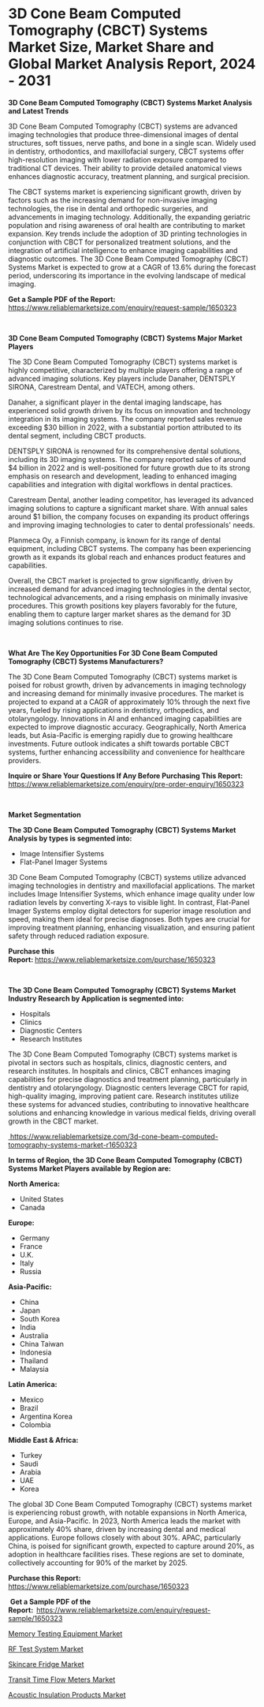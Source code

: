 <p><h1>3D Cone Beam Computed Tomography (CBCT) Systems Market Size, Market Share and Global Market Analysis Report, 2024 - 2031</h1></p><p><strong>3D Cone Beam Computed Tomography (CBCT) Systems Market Analysis and Latest Trends</strong></p>
<p><p>3D Cone Beam Computed Tomography (CBCT) systems are advanced imaging technologies that produce three-dimensional images of dental structures, soft tissues, nerve paths, and bone in a single scan. Widely used in dentistry, orthodontics, and maxillofacial surgery, CBCT systems offer high-resolution imaging with lower radiation exposure compared to traditional CT devices. Their ability to provide detailed anatomical views enhances diagnostic accuracy, treatment planning, and surgical precision.</p><p>The CBCT systems market is experiencing significant growth, driven by factors such as the increasing demand for non-invasive imaging technologies, the rise in dental and orthopedic surgeries, and advancements in imaging technology. Additionally, the expanding geriatric population and rising awareness of oral health are contributing to market expansion. Key trends include the adoption of 3D printing technologies in conjunction with CBCT for personalized treatment solutions, and the integration of artificial intelligence to enhance imaging capabilities and diagnostic outcomes. The 3D Cone Beam Computed Tomography (CBCT) Systems Market is expected to grow at a CAGR of 13.6% during the forecast period, underscoring its importance in the evolving landscape of medical imaging.</p></p>
<p><strong>Get a Sample PDF of the Report:&nbsp;</strong> <a href="https://www.reliablemarketsize.com/enquiry/request-sample/1650323?utm_campaign=1175&utm_medium=2&utm_source=Github&utm_content=ia&utm_term=26092024&utm_id=3d-cone-beam-computed-tomography-cbct-systems">https://www.reliablemarketsize.com/enquiry/request-sample/1650323</a></p>
<p>&nbsp;</p>
<p><strong>3D Cone Beam Computed Tomography (CBCT) Systems Major Market Players</strong></p>
<p><p>The 3D Cone Beam Computed Tomography (CBCT) systems market is highly competitive, characterized by multiple players offering a range of advanced imaging solutions. Key players include Danaher, DENTSPLY SIRONA, Carestream Dental, and VATECH, among others.</p><p>Danaher, a significant player in the dental imaging landscape, has experienced solid growth driven by its focus on innovation and technology integration in its imaging systems. The company reported sales revenue exceeding $30 billion in 2022, with a substantial portion attributed to its dental segment, including CBCT products.</p><p>DENTSPLY SIRONA is renowned for its comprehensive dental solutions, including its 3D imaging systems. The company reported sales of around $4 billion in 2022 and is well-positioned for future growth due to its strong emphasis on research and development, leading to enhanced imaging capabilities and integration with digital workflows in dental practices.</p><p>Carestream Dental, another leading competitor, has leveraged its advanced imaging solutions to capture a significant market share. With annual sales around $1 billion, the company focuses on expanding its product offerings and improving imaging technologies to cater to dental professionals' needs.</p><p>Planmeca Oy, a Finnish company, is known for its range of dental equipment, including CBCT systems. The company has been experiencing growth as it expands its global reach and enhances product features and capabilities.</p><p>Overall, the CBCT market is projected to grow significantly, driven by increased demand for advanced imaging technologies in the dental sector, technological advancements, and a rising emphasis on minimally invasive procedures. This growth positions key players favorably for the future, enabling them to capture larger market shares as the demand for 3D imaging solutions continues to rise.</p></p>
<p>&nbsp;</p>
<p><strong>What Are The Key Opportunities For 3D Cone Beam Computed Tomography (CBCT) Systems Manufacturers?</strong></p>
<p><p>The 3D Cone Beam Computed Tomography (CBCT) systems market is poised for robust growth, driven by advancements in imaging technology and increasing demand for minimally invasive procedures. The market is projected to expand at a CAGR of approximately 10% through the next five years, fueled by rising applications in dentistry, orthopedics, and otolaryngology. Innovations in AI and enhanced imaging capabilities are expected to improve diagnostic accuracy. Geographically, North America leads, but Asia-Pacific is emerging rapidly due to growing healthcare investments. Future outlook indicates a shift towards portable CBCT systems, further enhancing accessibility and convenience for healthcare providers.</p></p>
<p><strong>Inquire or Share Your Questions If Any Before Purchasing This Report:</strong> <a href="https://www.reliablemarketsize.com/enquiry/pre-order-enquiry/1650323?utm_campaign=1175&utm_medium=2&utm_source=Github&utm_content=ia&utm_term=26092024&utm_id=3d-cone-beam-computed-tomography-cbct-systems">https://www.reliablemarketsize.com/enquiry/pre-order-enquiry/1650323</a></p>
<p>&nbsp;</p>
<p><strong>Market Segmentation</strong></p>
<p><strong>The 3D Cone Beam Computed Tomography (CBCT) Systems Market Analysis by types is segmented into:</strong></p>
<p><ul><li>Image Intensifier Systems</li><li>Flat-Panel Imager Systems</li></ul></p>
<p><p>3D Cone Beam Computed Tomography (CBCT) systems utilize advanced imaging technologies in dentistry and maxillofacial applications. The market includes Image Intensifier Systems, which enhance image quality under low radiation levels by converting X-rays to visible light. In contrast, Flat-Panel Imager Systems employ digital detectors for superior image resolution and speed, making them ideal for precise diagnoses. Both types are crucial for improving treatment planning, enhancing visualization, and ensuring patient safety through reduced radiation exposure.</p></p>
<p><strong>Purchase this Report:&nbsp;</strong><a href="https://www.reliablemarketsize.com/purchase/1650323?utm_campaign=1175&utm_medium=2&utm_source=Github&utm_content=ia&utm_term=26092024&utm_id=3d-cone-beam-computed-tomography-cbct-systems">https://www.reliablemarketsize.com/purchase/1650323</a></p>
<p>&nbsp;</p>
<p><strong>The 3D Cone Beam Computed Tomography (CBCT) Systems Market Industry Research by Application is segmented into:</strong></p>
<p><ul><li>Hospitals</li><li>Clinics</li><li>Diagnostic Centers</li><li>Research Institutes</li></ul></p>
<p><p>The 3D Cone Beam Computed Tomography (CBCT) systems market is pivotal in sectors such as hospitals, clinics, diagnostic centers, and research institutes. In hospitals and clinics, CBCT enhances imaging capabilities for precise diagnostics and treatment planning, particularly in dentistry and otolaryngology. Diagnostic centers leverage CBCT for rapid, high-quality imaging, improving patient care. Research institutes utilize these systems for advanced studies, contributing to innovative healthcare solutions and enhancing knowledge in various medical fields, driving overall growth in the CBCT market.</p></p>
<p><a href="https://www.reliablemarketsize.com/3d-cone-beam-computed-tomography-systems-market-r1650323?utm_campaign=1175&utm_medium=2&utm_source=Github&utm_content=ia&utm_term=26092024&utm_id=3d-cone-beam-computed-tomography-cbct-systems">&nbsp;https://www.reliablemarketsize.com/3d-cone-beam-computed-tomography-systems-market-r1650323</a></p>
<p><strong>In terms of Region, the 3D Cone Beam Computed Tomography (CBCT) Systems Market Players available by Region are:</strong></p>
<p>
    <p> <strong> North America: </strong>
        <ul>
            <li>United States</li>
            <li>Canada</li>
        </ul>
        </p> 
    <p> <strong> Europe: </strong>
        <ul>
            <li>Germany</li>
            <li>France</li>
            <li>U.K.</li>
            <li>Italy</li>
            <li>Russia</li>
        </ul>
        </p> 
    <p> <strong> Asia-Pacific: </strong>
        <ul>
            <li>China</li>
            <li>Japan</li>
            <li>South Korea</li>
            <li>India</li>
            <li>Australia</li>
            <li>China Taiwan</li>
            <li>Indonesia</li>
            <li>Thailand</li>
            <li>Malaysia</li>
        </ul>
        </p> 
    <p> <strong> Latin America: </strong>
        <ul>
            <li>Mexico</li>
            <li>Brazil</li>
            <li>Argentina Korea</li>
            <li>Colombia</li>
        </ul>
        </p> 
    <p> <strong> Middle East & Africa: </strong>
        <ul>
            <li>Turkey</li>
            <li>Saudi</li>
            <li>Arabia</li>
            <li>UAE</li>
            <li>Korea</li>
        </ul>
    </p>
    </p>
<p><p>The global 3D Cone Beam Computed Tomography (CBCT) systems market is experiencing robust growth, with notable expansions in North America, Europe, and Asia-Pacific. In 2023, North America leads the market with approximately 40% share, driven by increasing dental and medical applications. Europe follows closely with about 30%. APAC, particularly China, is poised for significant growth, expected to capture around 20%, as adoption in healthcare facilities rises. These regions are set to dominate, collectively accounting for 90% of the market by 2025.</p></p>
<p><strong>Purchase this Report: </strong><a href="https://www.reliablemarketsize.com/purchase/1650323?utm_campaign=1175&utm_medium=2&utm_source=Github&utm_content=ia&utm_term=26092024&utm_id=3d-cone-beam-computed-tomography-cbct-systems">https://www.reliablemarketsize.com/purchase/1650323</a></p>
<p>&nbsp;<strong>Get a Sample PDF of the Report:&nbsp;&nbsp;</strong><a href="https://www.reliablemarketsize.com/enquiry/request-sample/1650323?utm_campaign=1175&utm_medium=2&utm_source=Github&utm_content=ia&utm_term=26092024&utm_id=3d-cone-beam-computed-tomography-cbct-systems">https://www.reliablemarketsize.com/enquiry/request-sample/1650323</a></p>
<p><strong></strong></p>
<p><p><a href="https://www.linkedin.com/pulse/global-memory-testing-equipment-market-focus-application-end-use-pu6ye?trackingId=flqAaDj%2FQOSLVp4MWRxdrA%3D%3D&utm_campaign=1175&utm_medium=2&utm_source=Github&utm_content=ia&utm_term=26092024&utm_id=3d-cone-beam-computed-tomography-cbct-systems">Memory Testing Equipment Market</a></p><p><a href="https://www.linkedin.com/pulse/future-innovation-global-rf-test-system-market-growth-wxxfe?trackingId=tGSfJFgPS1u9SOwiaNvIBw%3D%3D&utm_campaign=1175&utm_medium=2&utm_source=Github&utm_content=ia&utm_term=26092024&utm_id=3d-cone-beam-computed-tomography-cbct-systems">RF Test System Market</a></p><p><a href="https://issuu.com/reportprime-2/docs/skincare-fridge-market-size-2030.pp_55a633c2a8dba9?utm_campaign=1175&utm_medium=2&utm_source=Github&utm_content=ia&utm_term=26092024&utm_id=3d-cone-beam-computed-tomography-cbct-systems">Skincare Fridge Market</a></p><p><a href="https://www.linkedin.com/pulse/exploring-transit-time-flow-meters-market-dynamics-revenue-analysis-gj51e?trackingId=Iyd409p9TJine7KBfJ7SIA%3D%3D&utm_campaign=1175&utm_medium=2&utm_source=Github&utm_content=ia&utm_term=26092024&utm_id=3d-cone-beam-computed-tomography-cbct-systems">Transit Time Flow Meters Market</a></p><p><a href="https://issuu.com/reportprime-2/docs/acoustic-insulation-products-market_1fddeb2254b290?utm_campaign=1175&utm_medium=2&utm_source=Github&utm_content=ia&utm_term=26092024&utm_id=3d-cone-beam-computed-tomography-cbct-systems">Acoustic Insulation Products Market</a></p></p>